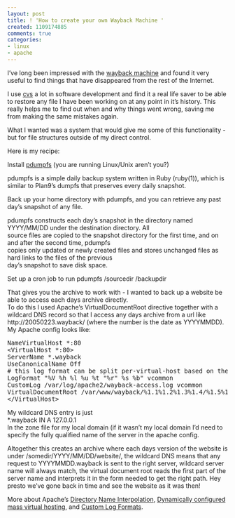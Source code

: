 ```yaml
---
layout: post
title: ! 'How to create your own Wayback Machine '
created: 1109174885
comments: true
categories:
- linux
- apache
---
```

<p>
I’ve long been impressed with the <a href="http://www.archive.org/">wayback machine</a> and found it very useful to find things that have disappeared from the rest of the Internet.
</p>
<p>
I use <a href="http://www.cvshome.org/">cvs</a> a lot in software
development and find it a real life saver to be able to restore any
file I have been working on at any point in it’s history. This really
helps me to find out when and why things went wrong, saving me from
making the same mistakes again.
</p>
<p>
What I wanted was a system that would give me some of this functionality - but for file structures outside of my direct control.
</p>
<p>
Here is my recipe:
</p>
<p>
Install <a href="http://namazu.org/%7Esatoru/pdumpfs/">pdumpfs</a> (you are running Linux/Unix aren’t you?)
</p>
<p>
pdumpfs is a simple daily backup system written in Ruby (ruby(1)),
which is similar to Plan9’s dumpfs that preserves every daily snapshot.
</p>
<p>
Back up your home directory with pdumpfs, and you can retrieve any past day’s snapshot of any file.
</p>
<p>
pdumpfs constructs each day’s snapshot in the directory named YYYY/MM/DD under the destination directory.  All<br />
source files are copied to the snapshot directory for the first time, and on and after the second time, pdumpfs<br />
copies only updated or newly created files and stores unchanged files as hard links to the files of the previous<br />
day’s snapshot to save disk space.
</p>
<p>
Set up a cron job to run pdumpfs /sourcedir /backupdir
</p>
<p>
That gives you the archive to work with - I wanted to back up a website be able to access each days archive directly.<br />
To do this I used Apache’s VirtualDocumentRoot directive together with
a wildcard DNS record so that I access any days archive from a url like
http://20050223.wayback/ (where the number is the date as YYYYMMDD).<br />
My Apache config looks like:
</p>
<pre>
NameVirtualHost *:80
&lt;VirtualHost *:80&gt;
ServerName *.wayback
UseCanonicalName Off
# this log format can be split per-virtual-host based on the first field
LogFormat &quot;%V %h %l %u %t &quot;%r&quot; %s %b&quot; vcommon
CustomLog /var/log/apache2/wayback-access.log vcommon
VirtualDocumentRoot /var/www/wayback/%1.1%1.2%1.3%1.4/%1.5%1.6/%1.7%1.8/origdirname
&lt;/VirtualHost&gt;
</pre>
<p>
My wildcard DNS entry is just <br />
*.wayback  IN A 127.0.0.1<br />
In the zone file for my local domain (if it wasn’t my local domain I’d
need to specify the fully qualified name of the server in the apache
config.
</p>
<p>
Altogether this creates an archive where each days version of the
website is under /somedir/YYYY/MM/DD/website/, the wildcard DNS means
that any request to YYYYMMDD.wayback is sent to the right server,
wildcard server name will always match, the virtual document root reads
the first part of the server name and interprets it in the form needed
to get the right path. Hey presto we’ve gone back in time and see the
website as it was then!
</p>
<p>
More about Apache’s <a href="http://httpd.apache.org/docs-2.0/mod/mod_vhost_alias.html#interpol">Directory Name Interpolation</a>, <a href="http://httpd.apache.org/docs-2.0/vhosts/mass.html">Dynamically configured mass virtual hosting</a>, and <a href="http://httpd.apache.org/docs-2.0/mod/mod_log_config.html#formats">Custom Log Formats</a>.
</p>

